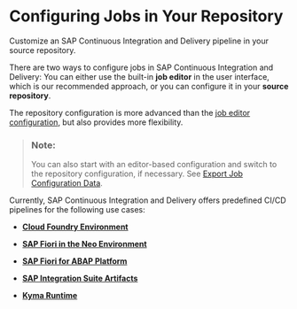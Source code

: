 <!-- loioaf397b1c47be40f79ac822004e17a860 -->

# Configuring Jobs in Your Repository

Customize an SAP Continuous Integration and Delivery pipeline in your source repository.

There are two ways to configure jobs in SAP Continuous Integration and Delivery: You can either use the built-in **job editor** in the user interface, which is our recommended approach, or you can configure it in your **source repository**.

The repository configuration is more advanced than the [job editor configuration](configuring-jobs-e293286.md), but also provides more flexibility.

> ### Note:  
> You can also start with an editor-based configuration and switch to the repository configuration, if necessary. See [Export Job Configuration Data](export-job-configuration-data-60a76d7.md).

Currently, SAP Continuous Integration and Delivery offers predefined CI/CD pipelines for the following use cases:

-   [**Cloud Foundry Environment**](configure-a-cloud-foundry-environment-job-in-your-repository-bfe48a4.md#loiobfe48a4b12ed41868f92fa564829f752)

-   [**SAP Fiori in the Neo Environment**](configure-an-sap-fiori-in-the-neo-environment-job-in-your-repository-4f6185c.md#loio4f6185c3282b4e998fd7d1b202b14615)

-   [**SAP Fiori for ABAP Platform**](configure-an-sap-fiori-for-the-abap-platform-job-in-your-repository-a859560.md#loioa859560bca4149488f8e94e9c9a9adad)

-   [**SAP Integration Suite Artifacts**](configure-an-sap-integration-suite-artifacts-job-in-your-repository-3daf56d.md)

-   [**Kyma Runtime**](configure-a-kyma-runtime-job-in-your-repository-9f1c1e2.md)



